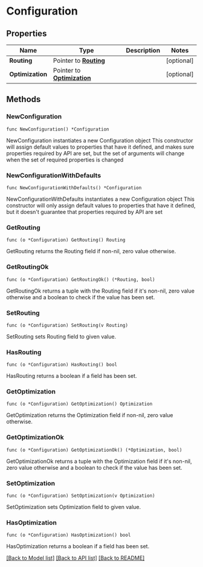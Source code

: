 # Configuration

## Properties

Name | Type | Description | Notes
------------ | ------------- | ------------- | -------------
**Routing** | Pointer to [**Routing**](Routing.md) |  | [optional] 
**Optimization** | Pointer to [**Optimization**](Optimization.md) |  | [optional] 

## Methods

### NewConfiguration

`func NewConfiguration() *Configuration`

NewConfiguration instantiates a new Configuration object
This constructor will assign default values to properties that have it defined,
and makes sure properties required by API are set, but the set of arguments
will change when the set of required properties is changed

### NewConfigurationWithDefaults

`func NewConfigurationWithDefaults() *Configuration`

NewConfigurationWithDefaults instantiates a new Configuration object
This constructor will only assign default values to properties that have it defined,
but it doesn't guarantee that properties required by API are set

### GetRouting

`func (o *Configuration) GetRouting() Routing`

GetRouting returns the Routing field if non-nil, zero value otherwise.

### GetRoutingOk

`func (o *Configuration) GetRoutingOk() (*Routing, bool)`

GetRoutingOk returns a tuple with the Routing field if it's non-nil, zero value otherwise
and a boolean to check if the value has been set.

### SetRouting

`func (o *Configuration) SetRouting(v Routing)`

SetRouting sets Routing field to given value.

### HasRouting

`func (o *Configuration) HasRouting() bool`

HasRouting returns a boolean if a field has been set.

### GetOptimization

`func (o *Configuration) GetOptimization() Optimization`

GetOptimization returns the Optimization field if non-nil, zero value otherwise.

### GetOptimizationOk

`func (o *Configuration) GetOptimizationOk() (*Optimization, bool)`

GetOptimizationOk returns a tuple with the Optimization field if it's non-nil, zero value otherwise
and a boolean to check if the value has been set.

### SetOptimization

`func (o *Configuration) SetOptimization(v Optimization)`

SetOptimization sets Optimization field to given value.

### HasOptimization

`func (o *Configuration) HasOptimization() bool`

HasOptimization returns a boolean if a field has been set.


[[Back to Model list]](../README.md#documentation-for-models) [[Back to API list]](../README.md#documentation-for-api-endpoints) [[Back to README]](../README.md)


